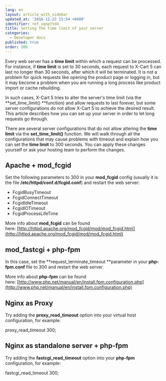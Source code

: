 ```yaml
---
lang: en
layout: article_with_sidebar
updated_at: '2016-12-22 15:54 +0400'
identifier: ref_xqnpttd4
title: Setting the time limit of your server
categories:
  - Developer docs
published: true
order: 200
---
```



Every web server has a **time limit** within which a request can be processed. For instance, if **time limit** is set to 30 seconds, each request to X-Cart 5 can last no longer than 30 seconds, after which it will be terminated. It is not a problem for quick requests like opening the product page or logging in, but it may become a problem when you are running a long process like product import or cache rebuilding.

In such cases, X-Cart 5 tries to alter the server's time limit (via the **set_time_limit() **function) and allow requests to last forever, but some server configurations do not allow X-Cart 5 to achieve the desired result. This article describes how you can set up your server in order to let long requests go through.

There are several server configurations that do not allow altering the **time limit** via the **set_time_limit()** function. We will walk through all the configurations that may cause problems with timeout and explain how you can set the **time limit** to 300 seconds. You can apply these changes yourself or ask your hosting team to perform the changes.

## Apache + mod_fcgid

Set the following parameters to 300 in your **mod_fcgid** config (usually it is the file **/etc/httpd/conf.d/fcgid.conf**) and restart the web server:

*   FcgidBusyTimeout
*   FcgidConnectTimeout
*   FcgidIdleTimeout
*   FcgidIOTimeout
*   FcgidProcessLifeTime

More info about **mod_fcgid** can be found here: [http://httpd.apache.org/mod_fcgid/mod/mod_fcgid.html](http://httpd.apache.org/mod_fcgid/mod/mod_fcgid.html)

## mod_fastcgi + php-fpm

In this case, set the **request_terminate_timeout **parameter in your **php-fpm.conf** file to 300 and restart the web server.

More info about **php-fpm** can be found here: [http://www.php.net/manual/en/install.fpm.configuration.php](http://www.php.net/manual/en/install.fpm.configuration.php)

## Nginx as Proxy

Try adding the **proxy_read_timeout** option into your virtual host configuration, for example:

proxy_read_timeout 300;

## Nginx as standalone server + php-fpm

Try adding the **fastcgi_read_timeout** option into your **php-fpm** configuration, for example:

fastcgi_read_timeout 300;
